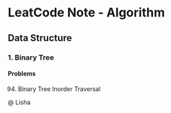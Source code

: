 # LeatCode Note - Algorithm
## Data Structure
### 1. Binary Tree
#### Problems
94. Binary Tree Inorder Traversal


@ Lisha